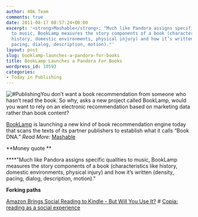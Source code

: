 ```yaml
---
author: 40k Team
comments: true
date: 2011-08-17 08:57:24+00:00
excerpt: '<strong>Mashable</strong>: "Much like Pandora assigns specific qualities
  to music, BookLamp measures the story components of a book (characteristics like
  history, domestic environments, physical injury) and how it’s written (density,
  pacing, dialog, description, motion)."'
layout: post
slug: booklamp-launches-a-pandora-for-books
title: BookLamp Launches a Pandora For Books
wordpress_id: 10593
categories:
- Today in Publishing
---
```


![#Publishing](http://www.40kbooks.com/wp-content/uploads/Publishing.jpg)You don’t want a book recommendation from someone who hasn’t read the book. So why, asks a new project called BookLamp, would you want to rely on an electronic recommendation based on marketing data rather than book content?


[BookLamp](http://booklamp.org/) is launching a new kind of book recommendation engine today that scans the texts of its partner publishers to establish what it calls “Book DNA.”
_Read More:_ [Mashable](http://mashable.com/2011/08/16/booklamp-launches-book-recommendation-engine/)


**Money quote **

****"Much like Pandora assigns specific qualities to music, BookLamp measures the story components of a book (characteristics like history, domestic environments, physical injury) and how it’s written (density, pacing, dialog, description, motion)."

**Forking paths**

[Amazon Brings Social Reading to Kindle - But Will You Use It?](http://www.readwriteweb.com/archives/amazon_brings_social_reading_to_kindle.php) # [Copia: reading as a social experience](http://www.sfkpublishing.com/?q=node/57)
